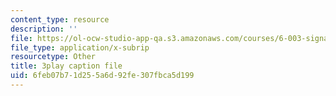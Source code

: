 ```yaml
---
content_type: resource
description: ''
file: https://ol-ocw-studio-app-qa.s3.amazonaws.com/courses/6-003-signals-and-systems-fall-2011/6feb07b71d255a6d92fe307fbca5d199_5w2BvCPuYY0.vtt
file_type: application/x-subrip
resourcetype: Other
title: 3play caption file
uid: 6feb07b7-1d25-5a6d-92fe-307fbca5d199
---
```

